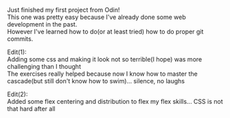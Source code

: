 Just finished my first project from Odin!\
This one was pretty easy because I've already done some web development in the past.\
However I've learned how to do(or at least tried) how to do proper git commits.

Edit(1):\
Adding some css and making it look not so terrible(I hope) was more challenging than I thought\
The exercises really helped because now I know how to master the cascade(but still don't know how to swim)... silence, no laughs

Edit(2):\
Added some flex centering and distribution to flex my flex skills...
CSS is not that hard after all

